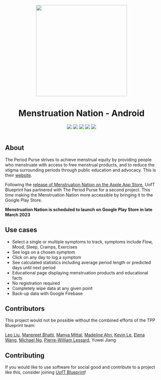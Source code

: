 <div align="center">
  <img src="https://user-images.githubusercontent.com/75044178/221384329-57ae1471-d0bc-4e89-91ef-cfc98395ebf6.png" width="300" height="300">
  <h1>Menstruation Nation - Android </h1>
  <img src="https://badgen.net/badge/Kotlin/1.6.10/green?icon=github"/>
  <img src="https://badgen.net/github/checks/uoftblueprint/the-period-purse-2023/develop"/>
  <img src="https://badgen.net/github/issues/uoftblueprint/the-period-purse-2023"/>
  <img src="https://badgen.net/github/merged-prs/uoftblueprint/the-period-purse-2023"/>
  <img src="https://badgen.net/github/last-commit/uoftblueprint/the-period-purse-2023/develop"/>
  <br></br>
</div>

## About

The Period Purse strives to achieve menstrual equity by providing people who menstruate with access to free menstrual products, and to reduce the stigma surrounding periods through public education and advocacy. This is their [website](https://www.theperiodpurse.com/).

Following the [release of Menstruation Nation on the Apple App Store](https://apps.apple.com/app/id1621201647), UofT Blueprint has partnered with The Period Purse for a second project. This time making the Menstruation Nation more accessible by bringing it to the Google Play Store.

**Menstruation Nation is scheduled to launch on Google Play Store in late March 2023**

## Use cases

* Select a single or multiple symptoms to track, symptoms include Flow, Mood, Sleep, Cramps, Exercises
* See logs on a chosen symptom 
* Click on any day to log a symptom
* See calculated statistics including average period length or predicted days until next period
* Educational page displaying menstruation products and educational facts
* No registration required
* Completely wipe data at any given point
* Back-up data with Google Firebase

## Contributors

This project would not be possible without the combined efforts of the TPP Blueprint team:

[Leo Liu](https://github.com/leowrites), [Manpreet Bhatti](https://github.com/Manpreet-Bhatti), [Manya Mittal](https://github.com/manya-mittal), [Madeline Ahn](https://github.com/madelahn), [Kevin Le](https://github.com/kevinle623), [Elena Wang](https://github.com/elenawzy), [Michael Ng](https://github.com/michaelng0107), [Pierre-William Lessard](https://github.com/PierreLessard), Yuwei Jiang

## Contributing

If you would like to use software for social good and contribute to a project like this, consider joining [UofT Blueprint](https://uoftblueprint.org/#/)!
